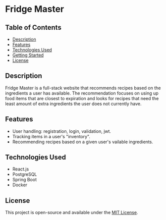 # Fridge Master
## Table of Contents
- [Description](#description)
- [Features](#features)
- [Technologies Used](#technologies-used)
- [Getting Started](#getting-started)
- [License](#license)

## Description
Fridge Master is a full-stack website that recommends recipes based on the ingredients a user has available. The recommendation focuses on using up food items that are closest to expiration and looks for recipes that need the least amount of extra ingredients the user does not currently have. 
## Features
- User handling: registration, login, validation, jwt.
- Tracking items in a user's "inventory".
- Recommending recipes based on a given user's vailable ingredients.

## Technologies Used
* React.js
* PostgreSQL
* Spring Boot
* Docker
## License
This project is open-source and available under the [MIT License](LICENSE).

